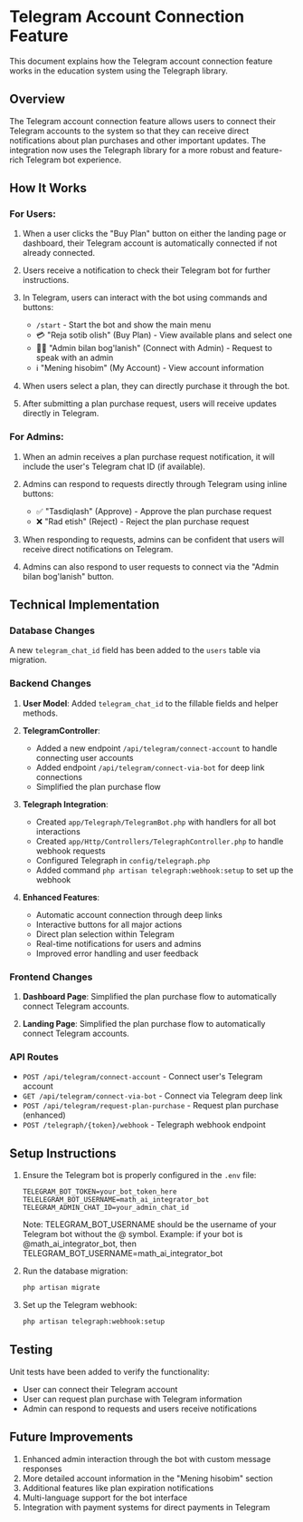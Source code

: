 # Telegram Account Connection Feature

This document explains how the Telegram account connection feature works in the education system using the Telegraph library.

## Overview

The Telegram account connection feature allows users to connect their Telegram accounts to the system so that they can receive direct notifications about plan purchases and other important updates. The integration now uses the Telegraph library for a more robust and feature-rich Telegram bot experience.

## How It Works

### For Users:

1. When a user clicks the "Buy Plan" button on either the landing page or dashboard, their Telegram account is automatically connected if not already connected.

2. Users receive a notification to check their Telegram bot for further instructions.

3. In Telegram, users can interact with the bot using commands and buttons:
   - `/start` - Start the bot and show the main menu
   - 💳 "Reja sotib olish" (Buy Plan) - View available plans and select one
   - 👨‍💼 "Admin bilan bog'lanish" (Connect with Admin) - Request to speak with an admin
   - ℹ️ "Mening hisobim" (My Account) - View account information

4. When users select a plan, they can directly purchase it through the bot.

5. After submitting a plan purchase request, users will receive updates directly in Telegram.

### For Admins:

1. When an admin receives a plan purchase request notification, it will include the user's Telegram chat ID (if available).

2. Admins can respond to requests directly through Telegram using inline buttons:
   - ✅ "Tasdiqlash" (Approve) - Approve the plan purchase request
   - ❌ "Rad etish" (Reject) - Reject the plan purchase request

3. When responding to requests, admins can be confident that users will receive direct notifications on Telegram.

4. Admins can also respond to user requests to connect via the "Admin bilan bog'lanish" button.

## Technical Implementation

### Database Changes

A new `telegram_chat_id` field has been added to the `users` table via migration.

### Backend Changes

1. **User Model**: Added `telegram_chat_id` to the fillable fields and helper methods.

2. **TelegramController**: 
   - Added a new endpoint `/api/telegram/connect-account` to handle connecting user accounts
   - Added endpoint `/api/telegram/connect-via-bot` for deep link connections
   - Simplified the plan purchase flow

3. **Telegraph Integration**:
   - Created `app/Telegraph/TelegramBot.php` with handlers for all bot interactions
   - Created `app/Http/Controllers/TelegraphController.php` to handle webhook requests
   - Configured Telegraph in `config/telegraph.php`
   - Added command `php artisan telegraph:webhook:setup` to set up the webhook

4. **Enhanced Features**:
   - Automatic account connection through deep links
   - Interactive buttons for all major actions
   - Direct plan selection within Telegram
   - Real-time notifications for users and admins
   - Improved error handling and user feedback

### Frontend Changes

1. **Dashboard Page**: Simplified the plan purchase flow to automatically connect Telegram accounts.

2. **Landing Page**: Simplified the plan purchase flow to automatically connect Telegram accounts.

### API Routes

- `POST /api/telegram/connect-account` - Connect user's Telegram account
- `GET /api/telegram/connect-via-bot` - Connect via Telegram deep link
- `POST /api/telegram/request-plan-purchase` - Request plan purchase (enhanced)
- `POST /telegraph/{token}/webhook` - Telegraph webhook endpoint

## Setup Instructions

1. Ensure the Telegram bot is properly configured in the `.env` file:
   ```
   TELEGRAM_BOT_TOKEN=your_bot_token_here
   TELELEGRAM_BOT_USERNAME=math_ai_integrator_bot
   TELEGRAM_ADMIN_CHAT_ID=your_admin_chat_id
   ```
   
   Note: TELEGRAM_BOT_USERNAME should be the username of your Telegram bot without the @ symbol.
   Example: if your bot is @math_ai_integrator_bot, then TELEGRAM_BOT_USERNAME=math_ai_integrator_bot

2. Run the database migration:
   ```bash
   php artisan migrate
   ```

3. Set up the Telegram webhook:
   ```bash
   php artisan telegraph:webhook:setup
   ```

## Testing

Unit tests have been added to verify the functionality:
- User can connect their Telegram account
- User can request plan purchase with Telegram information
- Admin can respond to requests and users receive notifications

## Future Improvements

1. Enhanced admin interaction through the bot with custom message responses
2. More detailed account information in the "Mening hisobim" section
3. Additional features like plan expiration notifications
4. Multi-language support for the bot interface
5. Integration with payment systems for direct payments in Telegram